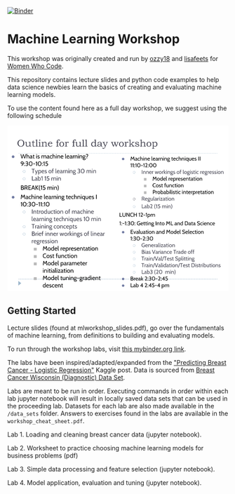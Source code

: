 [![Binder](https://mybinder.org/badge.svg)](https://mybinder.org/v2/gh/lisafeets/machine-learning-workshop/master)

# Machine Learning Workshop 

This workshop was originally created and run by [ozzy18](https://github.com/ozzy18) and [lisafeets](https://github.com/lisafeets) for [Women Who Code](https://www.womenwhocode.com/). 

This repository contains lecture slides and python code examples to help data science newbies learn the basics of creating and evaluating machine learning models. 

To use the content found here as a full day workshop, we suggest using the following schedule

![full day workshop schedule](images/ml_workshop_full_day_outline.png)
 


## Getting Started

Lecture slides (found at mlworkshop_slides.pdf), go over the fundamentals of machine learning, from definitions to building and evaluating models.

To run through the workshop labs, visit [this mybinder.org link](https://mybinder.org/v2/gh/lisafeets/machine-learning-workshop/master).

The labs have been inspired/adapted/expanded from the ["Predicting Breast Cancer - Logistic Regression"](https://www.kaggle.com/leemun1/predicting-breast-cancer-logistic-regression) Kaggle post. Data is sourced from [Breast Cancer Wisconsin (Diagnostic) Data Set](https://archive.ics.uci.edu/ml/datasets/Breast+Cancer+Wisconsin+%28Diagnostic%29). 

Labs are meant to be run in order. Executing commands in order within each lab jupyter notebook will result in locally saved data sets that can be used in the proceeding lab. Datasets for each lab are also made available in the `/data_sets` folder. Answers to exercises found in the labs are available in the `workshop_cheat_sheet.pdf`.

Lab 1. Loading and cleaning breast cancer data (jupyter notebook).

Lab 2. Worksheet to practice choosing machine learning models for business problems (pdf)

Lab 3. Simple data processing and feature selection (jupyter notebook).

Lab 4. Model application, evaluation and tuning (jupyter notebook).